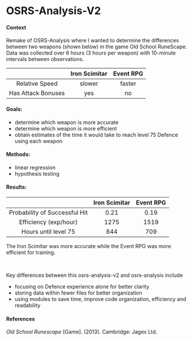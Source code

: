 # OSRS-Analysis-V2
#### Context
Remake of OSRS-Analysis where I wanted to determine the differences between two weapons (shown below) in the game Old School RuneScape.
Data was collected over 6 hours (3 hours per weapon) with 10-minute intervals between observations.

|                    | Iron Scimitar | Event RPG |
|        :-:         |      :-:      |    :-:    |
|   Relative Speed   |     slower    |   faster  |
| Has Attack Bonuses |      yes      |     no    |

#### Goals:
- determine which weapon is more accurate
- determine which weapon is more efficient
- obtain estimates of the time it would take to reach level 75 Defence using each weapon

#### Methods:
- linear regression
- hypothesis testing

#### Results:
|                               | Iron Scimitar | Event RPG |
|            :-:                |      :-:      |    :-:    |
| Probability of Successful Hit |     0.21      |   0.19    |
|      Efficiency (exp/hour)    |     1275      |   1519    |
|     Hours until level 75      |      844      |    709    |

The Iron Scimitar was more accurate while the Event RPG was more efficient for training.

<br>

Key differences between this osrs-analysis-v2 and osrs-analysis include
- focusing on Defence experience alone for better clarity
- storing data within fewer files for better organization
- using modules to save time, improve code organization, efficiency and readability

#### References
*Old School Runescape* [Game]. (2013). Cambridge: Jagex Ltd.
